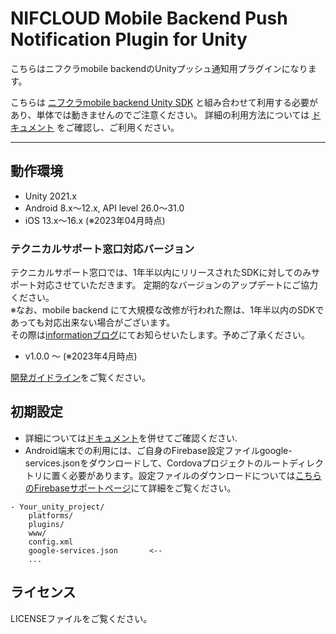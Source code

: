 # NIFCLOUD Mobile Backend Push Notification Plugin for Unity


こちらはニフクラmobile backendのUnityプッシュ通知用プラグインになります。

こちらは [ニフクラmobile backend Unity SDK](https://github.com/NIFCLOUD-mbaas/ncmb_unity) と組み合わせて利用する必要があり、単体では動きませんのでご注意ください。
詳細の利用方法については [ドキュメント](https://mbaas.nifcloud.com/doc/current/push/basic_usage_unity.html) をご確認し、ご利用ください。

---
## 動作環境

- Unity 2021.x
- Android 8.x〜12.x, API level 26.0〜31.0
- iOS 13.x〜16.x
(※2023年04月時点)

### テクニカルサポート窓口対応バージョン

テクニカルサポート窓口では、1年半以内にリリースされたSDKに対してのみサポート対応させていただきます。
定期的なバージョンのアップデートにご協力ください。  
※なお、mobile backend にて大規模な改修が行われた際は、1年半以内のSDKであっても対応出来ない場合がございます。  
その際は[informationブログ](https://mbaas.nifcloud.com/info/)にてお知らせいたします。予めご了承ください。  

- v1.0.0 ～ (※2023年4月時点)

[開発ガイドライン](https://mbaas.nifcloud.com/doc/current/common/dev_guide.html#SDK%E3%81%AB%E3%81%A4%E3%81%84%E3%81%A6)をご覧ください。


## 初期設定

* 詳細については[ドキュメント](https://mbaas.nifcloud.com/doc/current/push/basic_usage_unity.html)を併せてご確認ください.
* Android端末での利用には、ご自身のFirebase設定ファイルgoogle-services.jsonをダウンロードして、Cordovaプロジェクトのルートディレクトリに置く必要があります。設定ファイルのダウンロードについては[こちらのFirebaseサポートページ](https://support.google.com/firebase/answer/7015592)にて詳細をご覧ください。

```
- Your_unity_project/
    platforms/
    plugins/
    www/
    config.xml
    google-services.json       <--
    ...
```

## ライセンス

LICENSEファイルをご覧ください。
